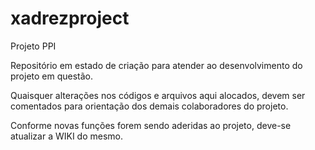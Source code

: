 # xadrezproject
Projeto PPI

Repositório em estado de criação para atender ao desenvolvimento do projeto em questão.

Quaisquer alterações nos códigos e arquivos aqui alocados, devem ser comentados para orientação dos demais colaboradores do projeto. 

Conforme novas funções forem sendo aderidas ao projeto, deve-se atualizar a WIKI do mesmo.
